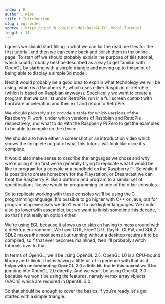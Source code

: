 ```yaml
---
index : 0
author : Kion
title : Introduction
slug : egl-model
source : https://github.com/kion-dgl/DashGL-EGL-Model-Tutorial
length : 11
---
```

I guess we should start filling in what we can for the read me files for the
first tutorial, and then we can come back and polish them in the online page.
To start off we should probably explain the purpose of this tutorial, which
could probably best be described as a way to get familiar with OpenGL by starting
with a simple triangle and moving up to the point of being able to display a
simple 3d model.  

Next it would probably be a good idea to explain what technology we will be
using, which is a Raspberry Pi, which uses either Raspbian or RetroPie (which
is based on Raspbian anyways). Specifically we want to create a program that we
can list under RetroPie, run in a full screen context with hardware acceleration
and then exit and return to RetroPie.

We should probably also provide a table for which versions of the Raspberry Pi
work, under which versions of Raspbian and RetroPie respectively, and what to do
with the Raspberry Pi Zero to get the examples to be able to compile on the 
device. 

We should also have either a screenshot or an introduction video which shows the
complete output of what this tutorial will look like once it's complete.

It would also make sense to describe the languages we chose and why we're using
it. So first we're generally trying to replicate what it would be like to program
for a console or a handheld on the Raspberry Pi. So while it is possible to create
homebrew for the Playstation, or Dreamcast we can treat the Raspberry Pi like a
platform and program to a similar set of specifications like we would be programming
on one of the other consoles.

So to replicate working with these consoles we'll be using the C programming language.
It's possible to go higher with C++ or Java, but for programming exercises we 
don't want to use higher languages. We could also go lower with assembler, but we
want to finish sometime this decade, so that's not really an option either.

We're using EGL because it allows us to skip on having to mess around with a
desktop environment. We have GTK, FreeGLUT, Raylib, GLFW, and SDL2. SDL2 makes the
most sense but running without a desktop requires it to be compiled, so if that
ever becomes mainlined, then I'll probably switch tutorials over to that.

In terms of OpenGL, we'll be using OpenGL 2.0. OpenGL 1.0 is a CPU-bound library
and I think it helps having a little bit of experience with that as it helps with
understanding OpenGL 2.0 a little bit, but in this tutorial we'll be jumping into
OpenGL 2.0 directly. And we won't be using OpenGL 3.0 because we won't be using
the features, namely vertex array objects (VAO's) which are required in OpenGL 3.0.

So that should be enough to cover the basics, if you're ready let's get started 
with a simple triangle.


